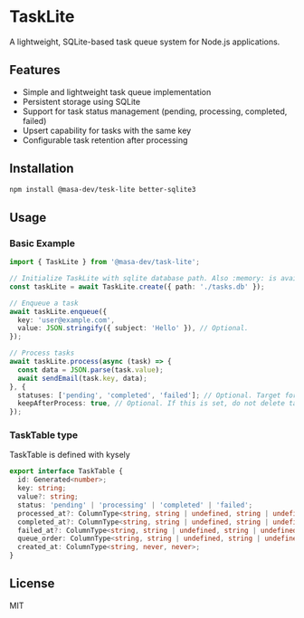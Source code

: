 # TaskLite

A lightweight, SQLite-based task queue system for Node.js applications.

## Features

- Simple and lightweight task queue implementation
- Persistent storage using SQLite
- Support for task status management (pending, processing, completed, failed)
- Upsert capability for tasks with the same key
- Configurable task retention after processing

## Installation

```bash
npm install @masa-dev/tesk-lite better-sqlite3
```

## Usage

### Basic Example

```typescript
import { TaskLite } from '@masa-dev/task-lite';

// Initialize TaskLite with sqlite database path. Also :memory: is available
const taskLite = await TaskLite.create({ path: './tasks.db' });

// Enqueue a task
await taskLite.enqueue({
  key: 'user@example.com',
  value: JSON.stringify({ subject: 'Hello' }), // Optional.
});

// Process tasks
await taskLite.process(async (task) => {
  const data = JSON.parse(task.value);
  await sendEmail(task.key, data);
}, {
  statuses: ['pending', 'completed', 'failed']; // Optional. Target for retrieving. Default is ['pending'].
  keepAfterProcess: true, // Optional. If this is set, do not delete task after successful processing, so you can get completed record after process.
});
```

### TaskTable type

TaskTable is defined with kysely

```typescript
export interface TaskTable {
  id: Generated<number>;
  key: string;
  value?: string;
  status: 'pending' | 'processing' | 'completed' | 'failed';
  processed_at?: ColumnType<string, string | undefined, string | undefined>;
  completed_at?: ColumnType<string, string | undefined, string | undefined>;
  failed_at?: ColumnType<string, string | undefined, string | undefined>;
  queue_order: ColumnType<string, string | undefined, string | undefined>;
  created_at: ColumnType<string, never, never>;
}
```

## License

MIT
